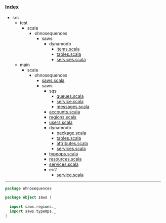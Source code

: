 ### Index

+ src
  + test
    + scala
      + ohnosequences
        + saws
          + dynamodb
            + [items.scala](../../../test/scala/ohnosequences/saws/dynamodb/items.md)
            + [tables.scala](../../../test/scala/ohnosequences/saws/dynamodb/tables.md)
            + [services.scala](../../../test/scala/ohnosequences/saws/dynamodb/services.md)
  + main
    + scala
      + ohnosequences
        + [saws.scala](saws.md)
        + saws
          + sqs
            + [queues.scala](saws/sqs/queues.md)
            + [service.scala](saws/sqs/service.md)
            + [messages.scala](saws/sqs/messages.md)
          + [accounts.scala](saws/accounts.md)
          + [regions.scala](saws/regions.md)
          + [users.scala](saws/users.md)
          + dynamodb
            + [package.scala](saws/dynamodb/package.md)
            + [tables.scala](saws/dynamodb/tables.md)
            + [attributes.scala](saws/dynamodb/attributes.md)
            + [services.scala](saws/dynamodb/services.md)
          + [typeops.scala](saws/typeops.md)
          + [resources.scala](saws/resources.md)
          + [services.scala](saws/services.md)
          + ec2
            + [service.scala](saws/ec2/service.md)

------


```scala
package ohnosequences

package object saws {
  
  import saws.regions._
  import saws.typeOps._
}
```

